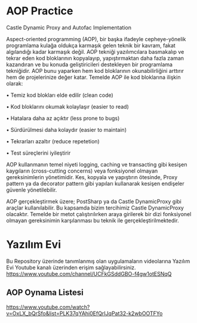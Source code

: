 # AOP Practice
Castle Dynamic Proxy and Autofac Implementation 

Aspect-oriented programming (AOP), bir başka ifadeyle cepheye-yönelik programlama kulağa oldukça karmaşık gelen teknik bir kavram, fakat algılandığı kadar karmaşık değil. AOP tekniği yazılımcılara basmakalıp ve tekrar eden kod bloklarının kopyalayıp, yapıştırmaktan daha fazla zaman kazandıran ve bu konuda geliştiricileri destekleyen bir programlama tekniğidir. AOP bunu yaparken hem kod bloklarının okunabilirliğini arttırır hem de projelerinize değer katar. 
Temelde AOP ile kod bloklarına ilişkin olarak:

•	Temiz kod blokları elde edilir (clean code)

•	Kod bloklarını okumak kolaylaşır (easier to read)

•	Hatalara daha az açıktır (less prone to bugs)

•	Sürdürülmesi daha kolaydır (easier to maintain)

•	Tekrarları azaltır (reduce repetetion)

•	Test süreçlerini iyileştirir 

AOP kullanmanın temel niyeti logging, caching ve transacting gibi kesişen kaygıların (cross-cutting concerns) veya fonksiyonel olmayan gereksinimlerin yönetimidir. Kes, kopyala ve yapıştırın ötesinde, Proxy pattern ya da decorator pattern gibi yapıları kullanarak kesişen endişeler güvenle yönetilebilir.

AOP gerçekleştirmek üzere; PostSharp ya da Castle DynamicProxy gibi araçlar kullanılabilir. Bu kapsamda bizim tercihimiz Castle DynamicProxy olacaktır. Temelde bir metot çalıştırılırken araya girilerek bir dizi fonksiyonel olmayan gereksinimin karşılanması bu teknik ile gerçekleştirilmektedir.

# Yazılım Evi 
Bu Repository üzerinde tanımlanmış olan uygulamaların videolarına Yazılım Evi Youtube kanalı üzerinden erişim sağlayabilirsiniz.
https://www.youtube.com/channel/UCFkGSddGBO-f4gw1otESNqQ

## AOP Oynama Listesi
https://www.youtube.com/watch?v=OxLX_bQrSfo&list=PLK37qYAhi0EfQrIJqPat32-k2wbOOTFYo
